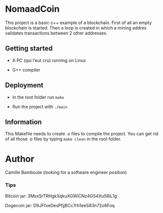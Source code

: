# NomaadCoin

This project is a basic c++ example of a blockchain. First of all an empty blockchain is started. Then a loop is created in which a mining addres validates transactions between 2 other addresses.

## Getting started

* A PC (qui l'eut cru) running on Linux

* G++ compiler

## Deployment

  * In the root folder run <code>make</code>

  * Run the project with <code>./main</code>

## Information

This Makefile needs to create .o files to compile the project. You can get rid of all those .o files by typing <code>make clean</code> in the root folder.


# Author

Camille Bamboute (looking for a software engineer position)

### Tips
Bitcoin jar: 3MsxSrTRHgkXqkuXGWiCNz4GS4Xu58iL1g


Dogecoin jar: D9JFfxeDesPfjjBCc7rh1eeS83n72o6Foq
